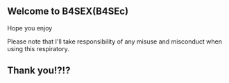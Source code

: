 ## Welcome to B4SEX(B4SEc)

Hope you enjoy

Please note that I'll take responsibility of any misuse and misconduct when using this respiratory.

## Thank you!?!?
